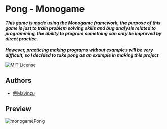 
# Pong - Monogame

***This game is made using the Monogame framework, the purpose of this game is just to train problem solving skills and bug analysis related to programming, the ability to program something can only be improved by direct practice.*** <br> <br>
***However, practicing making programs without examples will be very difficult, so I decided to take pong as an example in making this project***

[![MIT License](https://img.shields.io/badge/License-MIT-green.svg)](https://choosealicense.com/licenses/mit/)



## Authors

- [@Mavinzu](https://github.com/Mavinzu)


## Preview
![monogamePong](https://github.com/user-attachments/assets/20b52fc8-84e1-4bd6-b1a0-6c656a96e27c)
